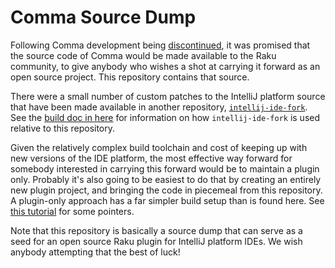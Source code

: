 # Comma Source Dump

Following Comma development being [discontinued](https://commaide.com/discontinued),
it was promised that the source code of Comma would be made available to the Raku
community, to give anybody who wishes a shot at carrying it forward as an open source
project. This repository contains that source.

There were a small number of custom patches to the IntelliJ platform source that have
been made available in another repository, [`intellij-ide-fork`](https://github.com/Raku/intellij-ide-fork).
See the [build doc in here](https://github.com/Raku/intellij-ide-plugin/tree/master/perl6-idea-plugin/docs)
for information on how `intellij-ide-fork` is used relative to this repository.

Given the relatively complex build toolchain and cost of keeping up with new versions
of the IDE platform, the most effective way forward for somebody interested in carrying
this forward would be to maintain a plugin only. Probably it's also going to be
easiest to do that by creating an entirely new plugin project, and bringing the code in
piecemeal from this repository. A plugin-only approach has a far simpler build setup than
is found here. See [this tutorial](https://plugins.jetbrains.com/docs/intellij/custom-language-support-tutorial.html)
for some pointers.

Note that this repository is basically a source dump that can serve as a seed for an open source Raku plugin
for IntelliJ platform IDEs. We wish anybody attempting that the best of luck!
